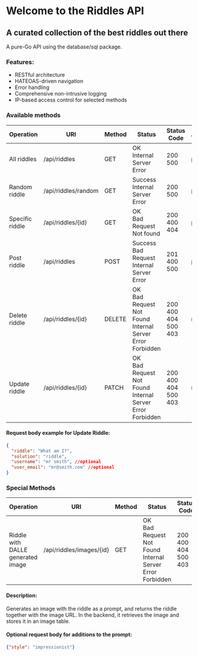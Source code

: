 # Welcome to the Riddles API

## A curated collection of the best riddles out there

A pure-Go API using the database/sql package.

### Features:

- RESTful architecture
- HATEOAS-driven navigation
- Error handling
- Comprehensive non-intrusive logging
- IP-based access control for selected methods

### Available methods

| Operation                    | URI                                          | Method | Status                          | Status Code             | Availability |
| ---------------------------- | -------------------------------------------- | ------ | ------------------------------- | ----------------------- | ------------ |
| All riddles                  | /api/riddles         | GET    | OK<br>Internal Server Error     | 200<br>500              | public       |
| Random riddle                | /api/riddles/random  | GET    | Success<br>Internal Server Error| 200<br>500              | public       |
| Specific riddle              | /api/riddles/{id}    | GET    | OK<br>Bad Request<br>Not found  | 200<br>400<br>404       | public       |
| Post riddle                  | /api/riddles         | POST   | Success<br>Bad Request<br>Internal Server Error| 201<br>400<br>500 | public |
| Delete riddle                | /api/riddles/{id}    | DELETE | OK<br>Bad Request<br>Not Found<br>Internal Server Error<br>Forbidden | 200<br>400<br>404<br>500<br>403 | restricted |
| Update riddle                | /api/riddles/{id}    | PATCH  | OK<br>Bad Request<br>Not Found<br>Internal Server Error<br>Forbidden | 200<br>400<br>404<br>500<br>403 | restricted |

#### Request body example for Update Riddle:

```json
{
  "riddle": "What am I?",
  "solution": "riddle",
  "username": "mr smith", //optional
  "user_email": "mr@smith.com" //optional
}
```


### Special Methods

| Operation                        | URI                                            | Method | Status                          | Status Code                   | Availability |
| -------------------------------- | ---------------------------------------------- | ------ | ------------------------------- | ----------------------------- | ------------ |
| Riddle with DALLE generated image| /api/riddles/images/{id}| GET    | OK<br>Bad Request<br>Not Found<br>Internal Server Error<br>Forbidden | 200<br>400<br>404<br>500<br>403 | restricted   |

#### Description:
Generates an image with the riddle as a prompt, and returns the riddle together with the image URL. In the backend, it retrieves the image and stores it in an image table.

#### Optional request body for additions to the prompt:
```json
{"style": "impressionist"}
